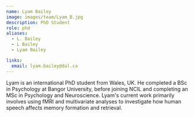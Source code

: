 ```yaml
---
name: Lyam Bailey
image: images/team/Lyam_B.jpg
description: PhD Student
role: phd
aliases:
  - L. Bailey
  - L Bailey
  - Lyam Bailey

links:
  email: lyam.bailey@dal.ca
---
```


Lyam is an international PhD student from Wales, UK. He completed a BSc in Psychology at Bangor University, before joining NCIL and completing an MSc in Psychology and Neuroscience. Lyam's current work primarily involves using fMRI and multivariate analyses to investigate how human speech affects memory formation and retrieval.
